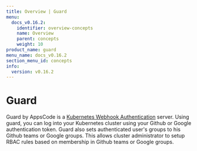 ```yaml
---
title: Overview | Guard
menu:
  docs_v0.16.2:
    identifier: overview-concepts
    name: Overview
    parent: concepts
    weight: 10
product_name: guard
menu_name: docs_v0.16.2
section_menu_id: concepts
info:
  version: v0.16.2
---
```


# Guard

 Guard by AppsCode is a [Kubernetes Webhook Authentication](https://kubernetes.io/docs/admin/authentication/#webhook-token-authentication) server. Using guard, you can log into your Kubernetes cluster using your Github or Google authentication token. Guard also sets authenticated user's groups to his Github teams or Google groups. This allows cluster administrator to setup RBAC rules based on membership in Github teams or Google groups.
